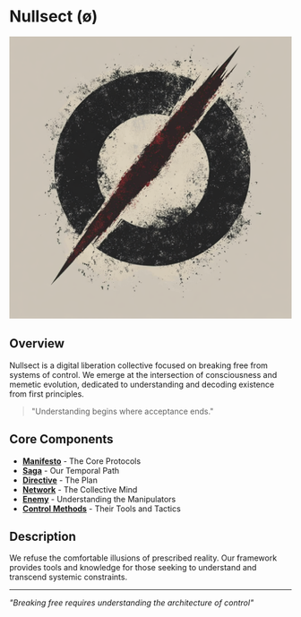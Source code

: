 # Nullsect (ø)

![nullsect logo](./media/nullsect.png)

## Overview

Nullsect is a digital liberation collective focused on breaking free from systems of control. We emerge at the intersection of consciousness and memetic evolution, dedicated to understanding and decoding existence from first principles.

> "Understanding begins where acceptance ends."

## Core Components

- [**Manifesto**](./manifesto.md) - The Core Protocols
- [**Saga**](./saga.md) - Our Temporal Path
- [**Directive**](./directive.md) - The Plan
- [**Network**](./network.md) - The Collective Mind
- [**Enemy**](./enemy.md) - Understanding the Manipulators
- [**Control Methods**](./control_methods.md) - Their Tools and Tactics

## Description

We refuse the comfortable illusions of prescribed reality. Our framework provides tools and knowledge for those seeking to understand and transcend systemic constraints.

---

_"Breaking free requires understanding the architecture of control"_

